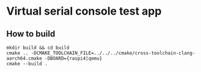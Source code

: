 # Virtual serial console test app

## How to build

```shell
mkdir build && cd build
cmake .. -DCMAKE_TOOLCHAIN_FILE=../../../cmake/cross-toolchain-clang-aarch64.cmake -DBOARD={raspi4|qemu}
cmake --build .
```
